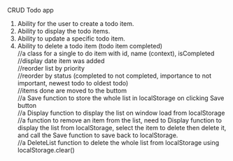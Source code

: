CRUD Todo app  
1) Ability for the user to create a todo item.
2) Ability to display the todo items.  
3) Ability to update a specific todo item.  
4) Ability to delete a todo item (todo item completed)  
//a class for a single to do item with id, name (context), isCompleted  
//display date item was added  
//reorder list by priority  
//reorder by status (completed to not completed, importance to not important, newest todo to oldest todo)  
//items done are moved to the buttom  
//a Save function to store the whole list in localStorage on clicking Save button  
//a Display function to display the list on window load from localStorage  
//a function to remove an item from the list, need to Display function to display the list from localStorage, select the item to delete then delete it, and call the Save function to save back to localStorage.  
//a DeleteList function to delete the whole list from localStorage using localStorage.clear()